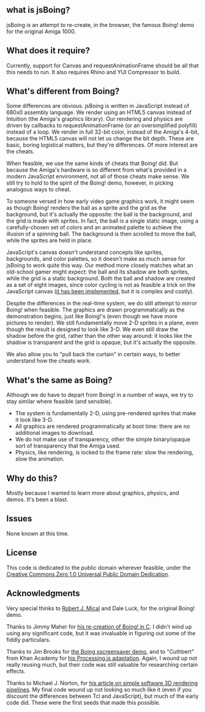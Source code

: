 what is jsBoing?
----------------
jsBoing is an attempt to re-create, in the browser, the famous Boing! demo for the original Amiga 1000.

What does it require?
---------------------
Currently, support for Canvas and requestAnimationFrame should be all that this needs to run. It also requires Rhino and YUI Compressor to build.

What's different from Boing?
----------------------------
Some differences are obvious. jsBoing is written in JavaScript instead of 680x0 assembly language. We render using an HTML5 canvas instead of Intuition (the Amiga's graphics library). Our rendering and physics are driven by callbacks to requestAnimationFrame (or an oversimplified polyfill) instead of a loop. We render in full 32-bit color, instead of the Amiga's 4-bit, because the HTML5 canvas will not let us change the bit depth. These are basic, boring logistical matters, but they're differences. Of more interest are the cheats.

When feasible, we use the same kinds of cheats that Boing! did. But because the Amiga's hardware is so different from what's provided in a modern JavaScript environment, not all of those cheats make sense. We still try to hold to the spirit of the Boing! demo, however, in picking analogous ways to cheat.

To someone versed in how early video game graphics work, it might seem as though Boing! renders the ball as a sprite and the grid as the background, but it's actually the opposite: the ball is the background, and the grid is made with sprites. In fact, the ball is a single static image, using a carefully-chosen set of colors and an animated palette to achieve the illusion of a spinning ball. The background is then scrolled to move the ball, while the sprites are held in place.

JavaScript's canvas doesn't understand concepts like sprites, backgrounds, and color palettes, so it doesn't make as much sense for jsBoing to work quite this way. Our method more closely matches what an old-school gamer might expect: the ball and its shadow are both sprites, while the grid is a static background. Both the ball and shadow are created as a set of eight images, since color cycling is not as feasible a trick on the JavaScript canvas ([it has been implemented][Huckaby], but it is complex and costly).

Despite the differences in the real-time system, we do still attempt to mirror Boing! when feasible. The graphics are drawn programmatically as the demonstration begins, just like Boing!'s (even though we have more pictures to render). We still fundamentally move 2-D sprites in a plane, even though the result is designed to look like 3-D. We even still draw the shadow before the grid, rather than the other way around: it looks like the shadow is transparent and the grid is opaque, but it's actually the opposite.

We also allow you to "pull back the curtain" in certain ways, to better understand how the cheats work.

What's the same as Boing?
-------------------------
Although we do have to depart from Boing! in a number of ways, we try to stay similar where feasible (and sensible).
- The system is fundamentally 2-D, using pre-rendered sprites that make it look like 3-D.
- All graphics are rendered programmatically at boot time: there are no additional images to download.
- We do not make use of transparency, other the simple binary/opaque sort of transparency that the Amiga used.
- Physics, like rendering, is locked to the frame rate: slow the rendering, slow the animation.

Why do this?
------------
Mostly because I wanted to learn more about graphics, physics, and demos. It's been a blast.

Issues
------
None known at this time.

License
-------
This code is dedicated to the public domain wherever feasible, under the [Creative Commons Zero 1.0 Universal Public Domain Dedication][CC0].

Acknowledgments
---------------
Very special thinks to [Robert J. Mical][Mical] and Dale Luck, for the original Boing! demo.

Thanks to Jimmy Maher for [his re-creation of Boing! in C][Maher]. I didn't wind up using any significant code, but it was invaluable in figuring out some of the fiddly particulars.

Thanks to Jim Brooks for [the Boing xscreensaver demo][Brooks], and to "Cuthbert" from Khan Academy for [his Processing.js adaptation][Cuthbert]. Again, I wound up not really reusing much, but their code was still valuable for researching certain effects.

Thanks to Michael J. Norton, for [his article on simple software 3D rendering pipelines][Norton]. My final code wound up not looking so much like it (even if you discount the differences between Tcl and JavaScript), but much of the early code did. These were the first seeds that made this possible.

[Brooks]: <http://www.jimbrooks.org/programming/opengl/boing/> "OpenGL Amiga Boing"
[CC0]: <https://creativecommons.org/publicdomain/zero/1.0/> "Creative Commons Zero 1.0 Universal"
[Cuthbert]: <https://www.khanacademy.org/cs/amiga-ball/6260170543857664> "Amiga Ball"
[Huckaby]: <http://www.effectgames.com/effect/article.psp.html/joe/Old_School_Color_Cycling_with_HTML5> "Old School Color Cycling with HTML5"
[Maher]: <http://amiga.filfire.net/?page_id=5> "The Future Was Here, Chapter 2"
[Mical]: <http://mical.org> "RJ Mical Page"
[Norton]: <http://www.macdevcenter.com/pub/a/mac/2005/08/12/tcl.html> "Build a Simple 3D Pipeline in Tcl"
